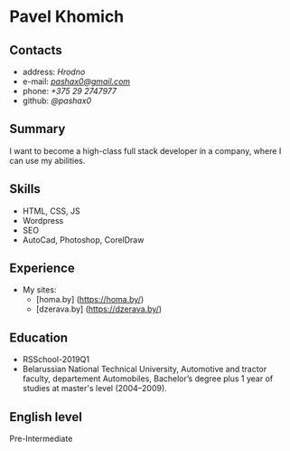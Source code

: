 # Pavel Khomich
## Contacts
* address: *Hrodno*
* e-mail: *pashax0@gmail.com*
* phone: *+375 29 2747977*
* github: *@pashax0*
## Summary
I want to become a high-class full stack developer in a company, where I can use my abilities.
## Skills
* HTML, CSS, JS
* Wordpress
* SEO
* AutoCad, Photoshop, CorelDraw
## Experience
* My sites:
    * [homa.by] (https://homa.by/)
    * [dzerava.by] (https://dzerava.by/)
## Education
* RSSchool-2019Q1
* Belarussian National Technical University, Automotive and tractor faculty, departement Automobiles, Bachelor’s degree plus 1 year of studies at master's level (2004–2009).
## English level
Pre-Intermediate